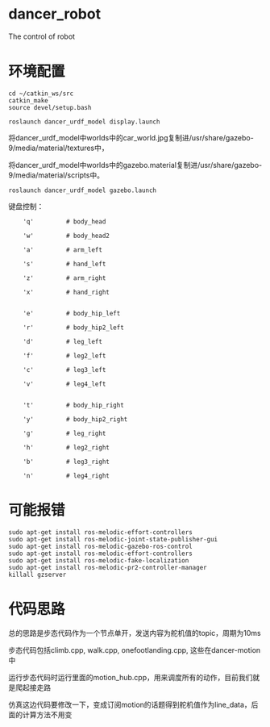 # **dancer_robot**
The control of robot
# 环境配置
```
cd ~/catkin_ws/src
catkin_make
source devel/setup.bash
```

```
roslaunch dancer_urdf_model display.launch
```


将dancer_urdf_model中worlds中的car_world.jpg复制进/usr/share/gazebo-9/media/material/textures中，


将dancer_urdf_model中worlds中的gazebo.material复制进/usr/share/gazebo-9/media/material/scripts中。


```
roslaunch dancer_urdf_model gazebo.launch
```

键盘控制：

        'q'         # body_head

        'w'         # body_head2

        'a'         # arm_left

        's'         # hand_left

        'z'         # arm_right

        'x'         # hand_right


        'e'         # body_hip_left

        'r'         # body_hip2_left

        'd'         # leg_left

        'f'         # leg2_left

        'c'         # leg3_left

        'v'         # leg4_left


        't'         # body_hip_right

        'y'         # body_hip2_right

        'g'         # leg_right

        'h'         # leg2_right

        'b'         # leg3_right

        'n'         # leg4_right

# 可能报错
```
sudo apt-get install ros-melodic-effort-controllers
sudo apt-get install ros-melodic-joint-state-publisher-gui
sudo apt-get install ros-melodic-gazebo-ros-control
sudo apt-get install ros-melodic-effort-controllers
sudo apt-get install ros-melodic-fake-localization
sudo apt-get install ros-melodic-pr2-controller-manager
killall gzserver
```
# 代码思路

总的思路是步态代码作为一个节点单开，发送内容为舵机值的topic，周期为10ms

步态代码包括climb.cpp, walk.cpp, onefootlanding.cpp, 这些在dancer-motion中

运行步态代码时运行里面的motion_hub.cpp，用来调度所有的动作，目前我们就是爬起接走路

仿真这边代码要修改一下，变成订阅motion的话题得到舵机值作为line_data，后面的计算方法不用变



